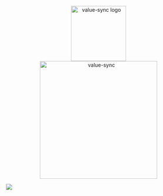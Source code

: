 <p align="center">
	<a href="http://malyutinegor.github.io/value-sync/"> <img width="150" title="value-sync logo" src="http://malyutinegor.github.io/value-sync/only-icon.svg"> </a>
	<br>
	<img width="320" title="value-sync" src="http://malyutinegor.github.io/value-sync/only-title.svg">
</p>

<a href="https://travis-ci.org/malyutinegor/value-sync"><img src="https://img.shields.io/travis/malyutinegor/value-sync.svg?style=flat-square"></a>
